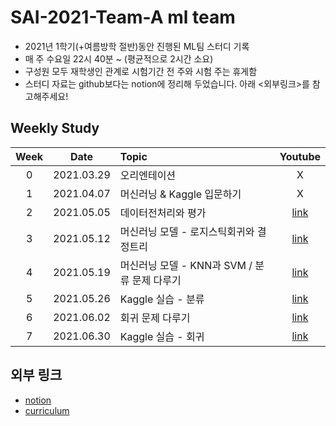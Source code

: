 # SAI-2021-Team-A ml team

- 2021년 1학기(+여름방학 절반)동안 진행된 ML팀 스터디 기록
- 매 주 수요일 22시 40분 ~ (평균적으로 2시간 소요)
- 구성원 모두 재학생인 관계로 시험기간 전 주와 시험 주는 휴게함
- 스터디 자료는 github보다는 notion에 정리해 두었습니다. 아래 <외부링크>를 참고해주세요!

## Weekly Study
|Week|Date|Topic|Youtube|
|:--:|:--:|:--|:--:|
|0|2021.03.29|오리엔테이션|X|
|1|2021.04.07|머신러닝 & Kaggle 입문하기|X|
|2|2021.05.05|데이터전처리와 평가|[link](https://youtu.be/5tZLg-fT2WA)|
|3|2021.05.12|머신러닝 모델 - 로지스틱회귀와 결정트리|[link](https://youtu.be/gS4sJHY0Nz8)|
|4|2021.05.19|머신러닝 모델 - KNN과 SVM / 분류 문제 다루기|[link](https://youtu.be/rTanZ9Lhq6M)|
|5|2021.05.26|Kaggle 실습 - 분류|[link](https://youtu.be/mjeqsj1wxu8)|
|6|2021.06.02|회귀 문제 다루기|[link](https://youtu.be/p9enuSSdwQE)|
|7|2021.06.30|Kaggle 실습 - 회귀|[link](https://youtu.be/BCr7dWOVyhc)|


## 외부 링크
- [notion](https://www.notion.so/ML-DA-Team-69bf7cef5aa74ed1b2ce64ca2f37ebf2)
- [curriculum](https://www.notion.so/A-ML-0db606d6674647f9bbe909c1c673b663)
